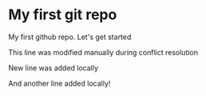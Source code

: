# My first git repo

My first github repo. Let's get started

This line was modified manually during conflict resolution

New line was added locally

And another line added locally!